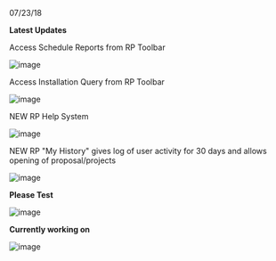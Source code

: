 07/23/18

**Latest Updates**

Access Schedule Reports from RP Toolbar

![image](https://user-images.githubusercontent.com/3256516/43527133-77464ab2-956b-11e8-846b-31f98cdb43a2.png)

Access Installation Query from RP Toolbar

![image](https://user-images.githubusercontent.com/3256516/43527312-f0f50204-956b-11e8-9eae-f0f1587ebab3.png)

NEW RP Help System

![image](https://user-images.githubusercontent.com/3256516/43527379-1d98f090-956c-11e8-9b95-3a168ce9d9ae.png)

NEW RP "My History" gives log of user activity for 30 days and allows opening of proposal/projects

![image](https://user-images.githubusercontent.com/3256516/43527515-68c26b82-956c-11e8-9fe0-d2c75cc53062.png)


**Please Test**

![image](https://user-images.githubusercontent.com/3256516/43527541-799df57a-956c-11e8-83e4-af2cfd28353d.png)


**Currently working on**

![image](https://user-images.githubusercontent.com/3256516/43526912-e9edae08-956a-11e8-8cc0-30450633bcc3.png)




